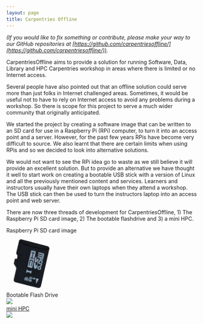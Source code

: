 ```yaml
---
layout: page
title: Carpentries Offline
---
```


*(If you would like to fix something or contribute, please make your way to our GitHub repositories at [https://github.com/carpentriesoffline/](https://github.com/carpentriesoffline/)).*

CarpentriesOffline aims to provide a solution for running Software, Data, Library and HPC Carpentries workshop in areas where there is limited or no Internet access.

Several people have also pointed out that an offline solution could serve more than just folks in Internet challenged areas. Sometimes, it would be useful not to have to rely on Internet access to avoid any problems during a workshop. So there is scope for this project to serve a much wider community that originally anticipated.

We started the project by creating a software image that can be written to an SD card for use in a Raspberry Pi (RPi) computer, to turn it into an access point and a server. However, for the past few years RPis have become very difficult to source. We also learnt that there are certain limits when using RPis and so we decided to look into alternative solutions. 

We would not want to see the RPi idea go to waste as we still believe it will provide an excellent solution. But to provide an alternative we have thought it well to start work on creating a bootable USB stick with a version of Linux and all the previously mentioned content and services. Learners and instructors usually have their own laptops when they attend a workshop. The USB stick can then be used to turn the instructors laptop into an access point and web server.

There are now three threads of development for CarpentriesOffline, 1) The Raspberry Pi SD card image, 2) The bootable flashdrive and 3) a mini HPC.

<div class="container">
	<div class="item blue">
		<div class="colhead">
			Raspberry Pi SD card image
		</div>
		<div class="colbody">
			<a href="rpiimage"><img src="images/sd_card.png" height="150px"></a>
		</div>
	</div>
	<div class="item red">
		<div class="colhead">
			Bootable Flash Drive
		</div>
		<div class="colbody">
			<a href="flashDrive"><img src="images/FlashDrive.png" height="150px"></a>
		</div>
	</div>
	<div class="item blue">
		<div class="colhead">
			<a href="miniHPC">mini HPC</a>
		</div>
		<div class="colbody">
			<a href="miniHPC"><img src="images/mini-HPC-proto1.png" width="300px"></a>
		</div>
	</div>
</div>
